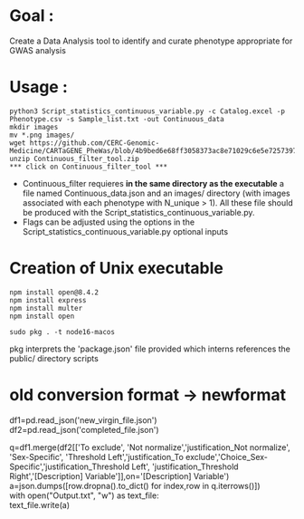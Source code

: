 # Goal : 

Create a Data Analysis tool to identify and curate phenotype appropriate for GWAS analysis

# Usage :
```
python3 Script_statistics_continuous_variable.py -c Catalog.excel -p Phenotype.csv -s Sample_list.txt -out Continuous_data
mkdir images
mv *.png images/
wget https://github.com/CERC-Genomic-Medicine/CARTaGENE_PheWas/blob/4b9bed6e68ff3058373ac8e71029c6e5e7257397/Phenotype_filtering/Continuous/Continuous_filter.zip
unzip Continuous_filter_tool.zip
*** click on Continuous_filter_tool ***
```
* Continuous_filter requieres __in the same directory as the executable__ a file named Continuous_data.json and an images/ directory (with images associated with each phenotype with N_unique > 1). All these file should be produced with the Script_statistics_continuous_variable.py.  
* Flags can be adjusted using the options in the Script_statistics_continuous_variable.py optional inputs



# Creation of Unix executable
```
npm install open@8.4.2  
npm install express  
npm install multer  
npm install open  

sudo pkg . -t node16-macos  
```
pkg interprets the 'package.json' file provided which interns references the public/ directory scripts  


# old conversion format -> newformat

df1=pd.read_json('new_virgin_file.json')  
df2=pd.read_json('completed_file.json')  

q=df1.merge(df2[['To exclude', 'Not normalize','justification_Not normalize', 'Sex-Specific', 'Threshold Left','justification_To exclude','Choice_Sex-Specific','justification_Threshold Left', 'justification_Threshold Right','[Description] Variable']],on='[Description] Variable')  
a=json.dumps([row.dropna().to_dict() for index,row in q.iterrows()])  
with open("Output.txt", "w") as text_file:  
     text_file.write(a)  
